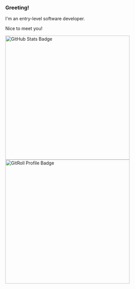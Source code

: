<div>
    <h3>Greeting!</h3>
    <p>I'm an entry-level software developer.</p>
    <p>Nice to meet you!</p>
</div>

<div>
    <img width="390" src="https://github-readme-stats.vercel.app/api?username=supersonictw" alt="GitHub Stats Badge" />
    <br />
    <a href="https://gitroll.io/profile/uKo91u8MAXGT2blVaCUeKHn6MJvl1" target="_blank">
        <img width="390" src="https://gitroll.io/api/badges/profiles/v1/uKo91u8MAXGT2blVaCUeKHn6MJvl1?v=2" alt="GitRoll Profile Badge" />
    </a>
</div>
